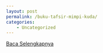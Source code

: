 ```yaml
---
layout: post
permalink: /buku-tafsir-mimpi-kuda/
categories:
    - Uncategorized
---
```


[Baca Selengkapnya](/10)